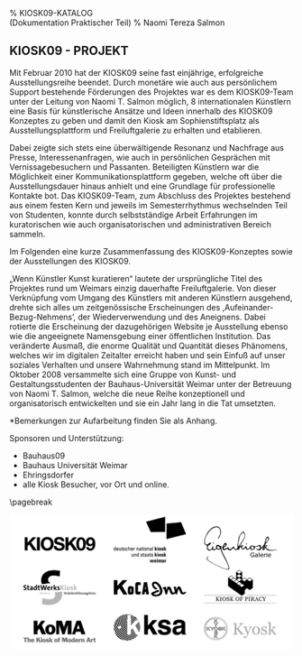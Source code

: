 % KIOSK09-KATALOG \
  (Dokumentation Praktischer Teil)
% Naomi Tereza Salmon

## KIOSK09 - PROJEKT

Mit Februar 2010 hat der KIOSK09 seine fast einjährige, erfolgreiche Ausstellungsreihe beendet. Durch monetäre wie auch aus persönlichem Support bestehende Förderungen des Projektes war es dem KIOSK09-Team
unter der Leitung von Naomi T. Salmon möglich, 8 internationalen Künstlern eine Basis für künstlerische Ansätze und Ideen innerhalb des KIOSK09 Konzeptes zu geben und damit den Kiosk am Sophienstiftsplatz als Ausstellungsplattform und Freiluftgalerie zu erhalten und etablieren.

Dabei zeigte sich stets eine überwältigende Resonanz und Nachfrage aus Presse, Interessenanfragen, wie auch in persönlichen Gesprächen mit Vernissagebesuchern und Passanten. Beteiligten Künstlern war die Möglichkeit einer Kommunikationsplattform gegeben, welche oft über die Ausstellungsdauer hinaus anhielt und eine Grundlage für professionelle Kontakte bot.
Das KIOSK09-Team, zum Abschluss des Projektes bestehend aus einem festen Kern und jeweils im Semesterrhythmus wechselnden Teil von Studenten, konnte durch selbstständige Arbeit Erfahrungen im kuratorischen wie auch organisatorischen und administrativen Bereich sammeln.

Im Folgenden eine kurze Zusammenfassung des KIOSK09-Konzeptes sowie der Ausstellungen des KIOSK09.

„Wenn Künstler Kunst kuratieren“ lautete der ursprüngliche Titel des Projektes rund um Weimars einzig dauerhafte Freiluftgalerie. Von dieser Verknüpfung vom Umgang des Künstlers mit anderen Künstlern ausgehend, drehte sich alles um zeitgenössische Erscheinungen des ,Aufeinander-Bezug-Nehmens’, der Wiederverwendung und des Aneignens. Dabei rotierte die Erscheinung der dazugehörigen Website je Ausstellung ebenso wie die angeeignete Namensgebung einer öffentlichen Institution.
Das veränderte Ausmaß, die enorme Qualität und Quantität dieses Phänomens, welches wir im digitalen Zeitalter erreicht haben und sein Einfuß auf unser soziales Verhalten und unsere Wahrnehmung stand im Mittelpunkt.
Im Oktober 2008 versammelte sich eine Gruppe von Kunst- und Gestaltungsstudenten der Bauhaus-Universität Weimar unter der Betreuung von Naomi T. Salmon, welche die neue Reihe konzeptionell und organisatorisch entwickelten und sie ein Jahr lang in die Tat umsetzten.

*Bemerkungen zur Aufarbeitung finden Sie als Anhang.


Sponsoren und Unterstützung:

- Bauhaus09
- Bauhaus Universität Weimar
- Ehringsdorfer 
- alle Kiosk Besucher, vor Ort und online.

\pagebreak

![Kiosk-Konferenz](images/k09.0Kioskkonferenz-cover.png)

